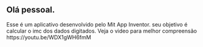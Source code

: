  <h2>Olá pessoal.</h2>
 Esse é um aplicativo desenvolvido pelo Mit App Inventor. seu objetivo é calcular o imc dos dados digitados.
  Veja o video para melhor compreensão https://youtu.be/WDX1gWH6fmM
